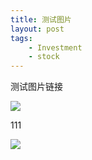 ```yaml
--- 
title: 测试图片
layout: post
tags: 
    - Investment
    - stock
---
```


测试图片链接

![](http://img5.douban.com/view/photo/photo/public/p2200031257.jpg)

111

![](http://img5.douban.com/view/photo/photo/public/p2200031179.jpg)